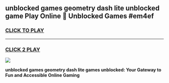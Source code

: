 
## unblocked games geometry dash lite unblocked game Play Online 👋 Unblocked Games #em4ef
<h3>
<a href="https://premium.freeplayer.one?title=unblocked_games_geometry_dash_lite&ref=21F">CLICK TO PLAY</a></h3>
<hr>

<h3>
<a href="https://premium.freeplayer.one?title=unblocked_games_geometry_dash_lite&ref=21F">CLICK 2 PLAY</a>
  
</h3>

<a href="https://premium.freeplayer.one?title=unblocked_games_geometry_dash_lite&ref=21F/"><img src="https://clearcache.store/games.png"></a>


**unblocked games geometry dash lite games unblocked: Your Gateway to Fun and Accessible Online Gaming**
